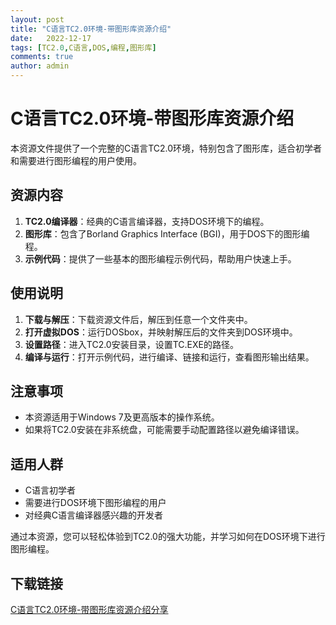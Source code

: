 ```yaml
---
layout: post
title: "C语言TC2.0环境-带图形库资源介绍"
date:   2022-12-17
tags: [TC2.0,C语言,DOS,编程,图形库]
comments: true
author: admin
---
```

# C语言TC2.0环境-带图形库资源介绍

本资源文件提供了一个完整的C语言TC2.0环境，特别包含了图形库，适合初学者和需要进行图形编程的用户使用。

## 资源内容

1. **TC2.0编译器**：经典的C语言编译器，支持DOS环境下的编程。
2. **图形库**：包含了Borland Graphics Interface (BGI)，用于DOS下的图形编程。
3. **示例代码**：提供了一些基本的图形编程示例代码，帮助用户快速上手。

## 使用说明

1. **下载与解压**：下载资源文件后，解压到任意一个文件夹中。
2. **打开虚拟DOS**：运行DOSbox，并映射解压后的文件夹到DOS环境中。
3. **设置路径**：进入TC2.0安装目录，设置TC.EXE的路径。
4. **编译与运行**：打开示例代码，进行编译、链接和运行，查看图形输出结果。

## 注意事项

- 本资源适用于Windows 7及更高版本的操作系统。
- 如果将TC2.0安装在非系统盘，可能需要手动配置路径以避免编译错误。

## 适用人群

- C语言初学者
- 需要进行DOS环境下图形编程的用户
- 对经典C语言编译器感兴趣的开发者

通过本资源，您可以轻松体验到TC2.0的强大功能，并学习如何在DOS环境下进行图形编程。

## 下载链接

[C语言TC2.0环境-带图形库资源介绍分享](https://pan.quark.cn/s/1066962c4a5f)